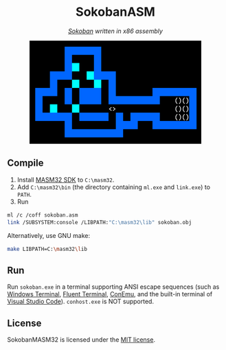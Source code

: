 <div align="center">
    <h1>SokobanASM</h1>
    <p><em><a href="https://en.wikipedia.org/wiki/Sokoban">Sokoban</a> written in x86 assembly</em></p>
    <img src="screenshot.png" width="400px">
</div>

## Compile

1. Install [MASM32 SDK](https://www.masm32.com/) to `C:\masm32`.
2. Add `C:\masm32\bin` (the directory containing `ml.exe` and `link.exe`) to `PATH`.
3. Run

```sh
ml /c /coff sokoban.asm
link /SUBSYSTEM:console /LIBPATH:"C:\masm32\lib" sokoban.obj
```

Alternatively, use GNU make:

```sh
make LIBPATH=C:\masm32\lib
```

## Run

Run `sokoban.exe` in a terminal supporting ANSI escape sequences (such as [Windows Terminal](https://aka.ms/terminal), [Fluent Terminal](https://apps.microsoft.com/store/detail/fluent-terminal/9P2KRLMFXF9T), [ConEmu](https://conemu.github.io/), and the built-in terminal of [Visual Studio Code](https://code.visualstudio.com/)). `conhost.exe` is NOT supported.

## License

SokobanMASM32 is licensed under the [MIT license](https://opensource.org/licenses/MIT).
